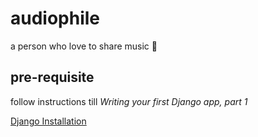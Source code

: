 # audiophile
a person who love to share music 🎵


## pre-requisite

follow instructions till *Writing your first Django app, part 1*

[Django Installation](https://docs.djangoproject.com/en/4.1/intro/install/)

